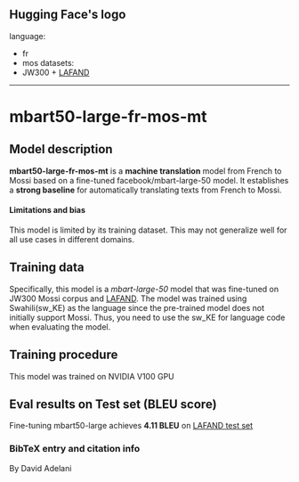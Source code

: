 Hugging Face's logo
---
language: 
- fr
- mos
datasets:
- JW300 + [LAFAND](https://github.com/masakhane-io/lafand-mt)
---
# mbart50-large-fr-mos-mt
## Model description
**mbart50-large-fr-mos-mt** is a **machine translation** model from French to Mossi based on a fine-tuned facebook/mbart-large-50 model.  It establishes a **strong baseline** for automatically translating texts from French to Mossi.  


#### Limitations and bias
This model is limited by its training dataset. This may not generalize well for all use cases in different domains.  

## Training data
Specifically, this model is a *mbart-large-50* model that was fine-tuned on JW300 Mossi corpus and [LAFAND](https://github.com/masakhane-io/lafand-mt). The model was trained using Swahili(sw_KE) as the language since the pre-trained model does not initially support Mossi. Thus, you need to use the sw_KE for language code when evaluating the model. 

## Training procedure
This model was trained on NVIDIA V100 GPU

## Eval results on Test set (BLEU score)
Fine-tuning mbart50-large achieves **4.11 BLEU** on [LAFAND test set](https://github.com/masakhane-io/lafand-mt)

### BibTeX entry and citation info
By David Adelani
```

```


